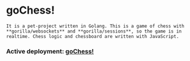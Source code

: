 # goChess!

    It is a pet-project written in Golang. This is a game of chess with **gorilla/websockets** and **gorilla/sessions**, so the game is in realtime. Chess logic and chessboard are written with JavaScript.

### Active deployment: [goChess!](gochess.herokuapp.com)
